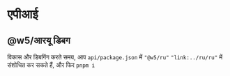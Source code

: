 # एपीआई

## @w5/आरयू डिबग

विकास और डिबगिंग करते समय, आप `api/package.json` में `"@w5/ru"` `"link:../ru/ru"` में संशोधित कर सकते हैं, और फिर `pnpm i`
